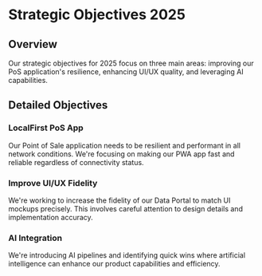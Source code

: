 # Strategic Objectives 2025

<script setup>
import { ref } from 'vue'

const objectives = ref([
  {
    name: 'LocalFirst PoS App',
    description: 'Make our PWA app fast and resilient in any connectivity scenario',
    status: 'In Progress'
  },
  {
    name: 'UI/UX Fidelity',
    description: 'Increase the fidelity (to the UI mockup) of our Data Portal',
    status: 'In Progress'
  },
  {
    name: 'AI Integration',
    description: 'Introduce AI pipelines and collect low hanging fruits',
    status: 'In Progress'
  }
])
</script>

## Overview

Our strategic objectives for 2025 focus on three main areas: improving our PoS application's resilience, enhancing UI/UX quality, and leveraging AI capabilities.

<PCard class="my-4">
  <template #title>
    Strategic Objectives
  </template>
  <template #content>
    <PDataTable :value="objectives" class="mt-3">
      <PColumn field="name" header="Objective"></PColumn>
      <PColumn field="description" header="Description"></PColumn>
      <PColumn field="status" header="Status"></PColumn>
    </PDataTable>
  </template>
</PCard>

## Detailed Objectives

### LocalFirst PoS App
Our Point of Sale application needs to be resilient and performant in all network conditions. We're focusing on making our PWA app fast and reliable regardless of connectivity status.

### Improve UI/UX Fidelity
We're working to increase the fidelity of our Data Portal to match UI mockups precisely. This involves careful attention to design details and implementation accuracy.

### AI Integration
We're introducing AI pipelines and identifying quick wins where artificial intelligence can enhance our product capabilities and efficiency.
